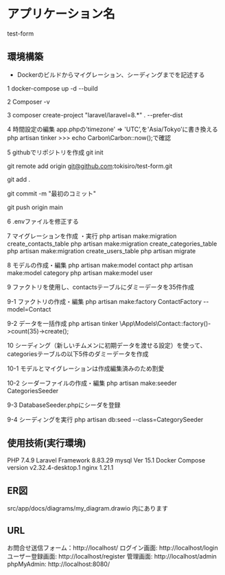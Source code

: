 # アプリケーション名　
test-form

## 環境構築
- Dockerのビルドからマイグレーション、シーディングまでを記述する

1 docker-compose up -d --build

2 Composer -v

3 composer create-project "laravel/laravel=8.*" . --prefer-dist

4 時間設定の編集 app.phpの'timezone' => 'UTC’,を'Asia/Tokyo’に書き換える
  php artisan tinker >>> echo Carbon\Carbon::now();で確認

5 githubでリポジトリを作成
  git init

  git remote add origin git@github.com:tokisiro/test-form.git

  git add .

  git commit -m "最初のコミット"

  git push origin main

6 .envファイルを修正する

7 マイグレーションを作成 ・実行
  php artisan make:migration create_contacts_table
  php artisan make:migration create_categories_table
  php artisan make:migration create_users_table
  php artisan migrate

8 モデルの作成・編集
php artisan make:model contact
php artisan make:model category
php artisan make:model user

9 ファクトリを使用し、contactsテーブルにダミーデータを35件作成

9-1 ファクトリの作成・編集
    php artisan make:factory ContactFactory --model=Contact

9-2 データを一括作成
    php artisan tinker
    \App\Models\Contact::factory()->count(35)->create();

10 シーディング（新しいチムメンに初期データを渡せる設定）を使って、categoriesテーブルの以下5件のダミーデータを作成 　

10-1 モデルとマイグレーションは作成編集済みのため割愛

10-2 シーダーファイルの作成・編集
    php artisan make:seeder CategoriesSeeder

9-3 DatabaseSeeder.phpにシーダを登録

9-4 シーディングを実行
    php artisan db:seed --class=CategorySeeder


## 使用技術(実行環境)
PHP     7.4.9
Laravel Framework 8.83.29
mysql   Ver 15.1
Docker  Compose version v2.32.4-desktop.1
nginx   1.21.1

## ER図
src/app/docs/diagrams/my_diagram.drawio 内にあります
## URL
お問合せ送信フォーム：http://localhost/
ログイン画面: http://localhost/login
ユーザー登録画面: http://localhost/register
管理画面: http://localhost/admin
phpMyAdmin: http://localhost:8080/

